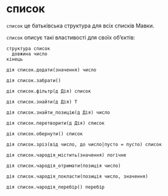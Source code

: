 # список

`список` <keyword>це</keyword> батьківська <keyword>структура</keyword> для всіх списків <subject>Мавки</subject>.

`список` описує такі властивості для своїх обʼєктів:

```мавка
структура список
  довжина число
кінець
```

```мавка
дія список.додати(значення) число
```

```мавка
дія список.забрати()
```

```мавка
дія список.фільтр(д Дія) список
```

```мавка
дія список.знайти(д Дія) Т
```

```мавка
дія список.знайти_позицію(д Дія) число
```

```мавка
дія список.перетворити(д Дія) список
```

```мавка
дія список.обернути() список
```

```мавка
дія список.зріз(від число, до число|пусто = пусто) список
```

```мавка
дія список.чародія_містить(значення) логічне
```

```мавка
дія список.чародія_отримати(позиція число)
```

```мавка
дія список.чародія_покласти(позиція число, значення)
```

```мавка
дія список.чародія_перебір() перебір
```